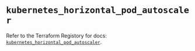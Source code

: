 # `kubernetes_horizontal_pod_autoscaler`

Refer to the Terraform Registory for docs: [`kubernetes_horizontal_pod_autoscaler`](https://www.terraform.io/docs/providers/kubernetes/r/horizontal_pod_autoscaler).
